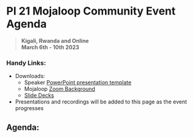 # PI 21 Mojaloop Community Event Agenda

> **Kigali, Rwanda and Online**  
> __March 6th - 10th 2023__

### Handy Links:
* Downloads:
  - Speaker [PowerPoint presentation template](https://github.com/mojaloop/documentation-artifacts/tree/master/presentations/pi_20_oct_2022/presentations/presentation_template.pptx)
  - Mojaloop [Zoom Background](https://github.com/mojaloop/documentation-artifacts/tree/master/presentations/pi_20_oct_2022/presentations/zoom_bg.png)  
  - [Slide Decks](https://github.com/mojaloop/documentation-artifacts/tree/master/presentations/pi_20_oct_2022/presentations)
* Presentations and recordings will be added to this page as the event progresses

## Agenda:
